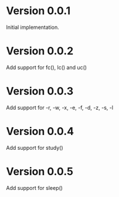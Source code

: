 # Version 0.0.1
Initial implementation.

# Version 0.0.2
Add support for fc(), lc() and uc()

# Version 0.0.3
Add support for -r, -w, -x, -e, -f, -d, -z, -s, -l

# Version 0.0.4
Add support for study()

# Version 0.0.5
Add support for sleep()
